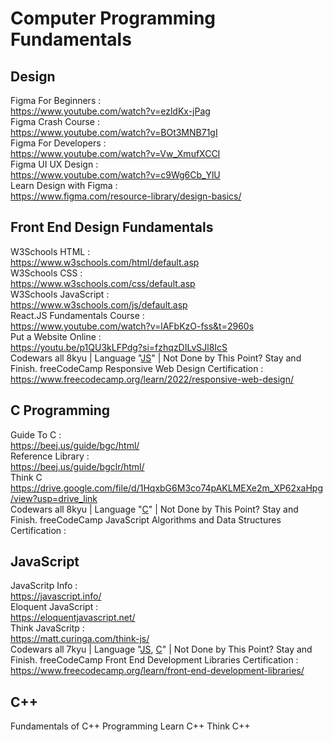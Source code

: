 # Computer Programming Fundamentals
## Design
Figma For Beginners : <br/>
https://www.youtube.com/watch?v=ezldKx-jPag <br/>
Figma Crash Course : <br/>
https://www.youtube.com/watch?v=BOt3MNB71gI <br/>
Figma For Developers : <br/>
https://www.youtube.com/watch?v=Vw_XmufXCCI <br/>
Figma UI UX Design : <br/>
https://www.youtube.com/watch?v=c9Wg6Cb_YlU <br/>
Learn Design with Figma :  <br/>
https://www.figma.com/resource-library/design-basics/ <br/>

## Front End Design Fundamentals
W3Schools HTML : <br/>
https://www.w3schools.com/html/default.asp <br/>
W3Schools CSS : <br/>
https://www.w3schools.com/css/default.asp <br/>
W3Schools JavaScript : <br/>
https://www.w3schools.com/js/default.asp <br/>
React.JS Fundamentals Course : <br/>
https://www.youtube.com/watch?v=lAFbKzO-fss&t=2960s <br/>
Put a Website Online : <br/>
https://youtu.be/p1QU3kLFPdg?si=fzhqzDILvSJl8IcS <br/>
Codewars all 8kyu | Language "[JS](https://www.codewars.com/kata/search/javascript?q=&r%5B%5D=-8&xids=played&order_by=sort_date%20desc)" | Not Done by This Point? Stay and Finish.
freeCodeCamp Responsive Web Design Certification : <br/>
https://www.freecodecamp.org/learn/2022/responsive-web-design/ <br/>

## C Programming
Guide To C : <br/>
https://beej.us/guide/bgc/html/ <br/>
Reference Library : <br/>
https://beej.us/guide/bgclr/html/ <br/>
Think C <br/>
https://drive.google.com/file/d/1HqxbG6M3co74pAKLMEXe2m_XP62xaHpg/view?usp=drive_link <br/>
Codewars all 8kyu | Language "[C](https://www.codewars.com/kata/search/c?q=&r%5B%5D=-8&order_by=sort_date%20desc)" | Not Done by This Point? Stay and Finish.
freeCodeCamp JavaScript Algorithms and Data Structures Certification : <br/>

## JavaScript
JavaScritp Info : <br/>
https://javascript.info/ <br/>
Eloquent JavaScript : <br/>
https://eloquentjavascript.net/ <br/>
Think JavaScritp : <br/>
https://matt.curinga.com/think-js/ <br/>
Codewars all 7kyu | Language "[JS](https://www.codewars.com/kata/search/javascript?q=&r%5B%5D=-7&order_by=sort_date%20desc), [C](https://www.codewars.com/kata/search/c?q=&r%5B%5D=-8&order_by=sort_date%20desc)" | Not Done by This Point? Stay and Finish.
freeCodeCamp Front End Development Libraries Certification : <br/>
https://www.freecodecamp.org/learn/front-end-development-libraries/ <br/>

## C++
Fundamentals of C++ Programming
Learn C++
Think C++
